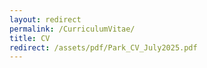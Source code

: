```yaml
---
layout: redirect
permalink: /CurriculumVitae/
title: CV
redirect: /assets/pdf/Park_CV_July2025.pdf
---
```

